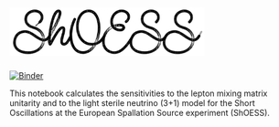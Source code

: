# <img src="data/shoess_logo.png" alt="ShOESS" style="height:3em">

[![Binder](https://mybinder.org/badge_logo.svg)](https://mybinder.org/v2/gh/soleti/shoess.git/HEAD?labpath=sensitivity_widget.ipynb)

This notebook calculates the sensitivities to the lepton mixing matrix unitarity and to the light sterile neutrino (3+1) model for the Short Oscillations at the European Spallation Source experiment (ShOESS).
